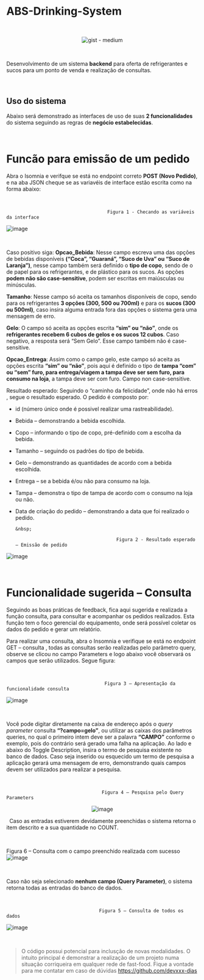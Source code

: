 # ABS-Drinking-System

&nbsp;

<div align="center">
  
![gist -  medium](https://github.com/devxxx-dias/ABS-Drinking-System/assets/104696883/dbc79f64-df69-4cfd-b638-05347abac7b7)
</div>

&nbsp;

Desenvolvimento de um sistema **backend** para oferta de refrigerantes e sucos para um ponto de venda e realização de consultas.

&nbsp;

## Uso do sistema

Abaixo será demonstrado as interfaces de uso de suas **2 funcionalidades** do sistema seguindo as regras de **negócio estabelecidas**.

&nbsp;

# Funcão para emissão de um pedido

Abra o Isomnia e verifque se está no endpoint correto **POST (Novo Pedido)**, e na aba JSON cheque se as variavéis de interface estão escrita como na forma abaixo:

&nbsp;

                                         Figura 1 - Checando as variáveis da interface

![image](https://github.com/devxxx-dias/ABS-Drinking-System/assets/104696883/89f50b1a-e175-4f9c-bd50-00162206a66e)

&nbsp;

Caso positivo siga:
**Opcao_Bebida**: Nesse campo escreva uma das opções de bebidas disponíveis **(“Coca”, “Guaraná”, “Suco de Uva” ou “Suco de Laranja”)**, nesse campo também será definido o **tipo de copo**, sendo de o de papel para os refrigerantes, e de plástico para os sucos. As opções **podem não são case-sensitive**, podem ser escritas em maiúsculas ou minúsculas.

**Tamanho**: Nesse campo só aceita os tamanhos disponíveis de copo, sendo para os refrigerantes **3 opções (300, 500 ou 700ml)** e para os **sucos (300 ou 500ml)**, caso insira alguma entrada fora das opções o sistema gera uma mensagem de erro.

**Gelo**: O campo só aceita as opções escrita **“sim” ou “não”**, onde os **refrigerantes recebem 6 cubos de gelos e os sucos 12 cubos**. Caso negativo, a resposta será “Sem Gelo”. Esse campo também não é case-sensitive.

**Opcao_Entrega**: Assim como o campo gelo, este campo só aceita as opções escrita **“sim” ou “não”**, pois aqui é definido o tipo de **tampa “com” ou “sem” furo, para entrega/viagem a tampa deve ser sem furo, para consumo na loja**, a tampa deve ser com furo. Campo non case-sensitive.

Resultado esperado:
Seguindo o “caminho da felicidade”, onde não há erros , segue o resultado esperado.
O pedido é composto por:

- id (número único onde é possivel realizar uma rastreabilidade).
- Bebida – demonstrando a bebida escolhida.
- Copo – informando o tipo de copo, pré-definido com a escolha da bebida.
- Tamanho – seguindo os padrões do tipo de bebida.
- Gelo – demonstrando as quantidades de acordo com a bebida escolhida.
- Entrega – se a bebida é/ou não para consumo na loja.
- Tampa – demonstra o tipo de tampa de acordo com o consumo na loja ou não.
- Data de criação do pedido – demonstrando a data que foi realizado o pedido.

      &nbsp;

                                           Figura 2 - Resultado esperado – Emissão de pedido

 ![image](https://github.com/devxxx-dias/ABS-Drinking-System/assets/104696883/cf970bb2-6d43-4a9c-b42a-de006ff6d254)

&nbsp;

# Funcionalidade sugerida – Consulta

Seguindo as boas práticas de feedback, fica aqui sugerida e realizada a função consulta, para consultar e acompanhar os pedidos realizados. Esta função tem o foco gerencial do equipamento, onde será possível coletar os dados do pedido e gerar um relatório.

Para realizar uma consulta, abra o Insomnia e verifique se está no endpoint GET – consulta , todas as consultas serão realizadas pelo parâmetro query, observe se clicou no campo Parameters e logo abaixo você observará os campos que serão utilizados. Segue figura:

&nbsp;

                                        Figura 3 – Apresentação da funcionalidade consulta

![image](https://github.com/devxxx-dias/ABS-Drinking-System/assets/104696883/a0921026-b68b-4c2a-bcba-5ed4010327f1)

&nbsp;

Você pode digitar diretamente na caixa de endereço após o _query parameter_ consulta **“?campo=gelo”**, ou utilizar as caixas dos parâmetros queries, no qual o primeiro intem deve ser a palavra **“CAMPO”** conforme o exemplo, pois do contrário será gerado uma falha na aplicação. Ao lado e abaixo do Toggle Description, insira o termo de pesquisa existente no banco de dados. Caso seja inserido ou esquecido um termo de pesquisa a aplicação gerará uma mensagem de erro, demonstrando quais campos devem ser utilizados para realizar a pesquisa.

&nbsp;

                                       Figura 4 – Pesquisa pelo Query Parameters

<div align="center">
  
![image](https://github.com/devxxx-dias/ABS-Drinking-System/assets/104696883/845393b4-4cb9-4739-b3ee-de638c2b6e42)
</div>

&nbsp;
Caso as entradas estiverem devidamente preenchidas o sistema retorna o item descrito e a sua quantidade no COUNT.

&nbsp;

Figura 6 – Consulta com o campo preenchido realizada com sucesso
![image](https://github.com/devxxx-dias/ABS-Drinking-System/assets/104696883/2b4e7b94-e3c1-42d1-8a64-368df9b2542e)

&nbsp;

Caso não seja selecionado **nenhum campo (Query Parameter)**, o sistema retorna todas as entradas do banco de dados.

&nbsp;

                                      Figura 5 – Consulta de todos os dados

![image](https://github.com/devxxx-dias/ABS-Drinking-System/assets/104696883/614e40c8-5d2f-4cb8-8ffd-5c7502bbd7c8)

&nbsp;

> O código possui potencial para inclusção de novas modalidades.
> O intuito principal é demonstrar a realização de um projeto numa situação corriqueira em qualquer rede de fast-food.
> Fique a vontade para me contatar em caso de dúvidas
> <https://github.com/devxxx-dias>

